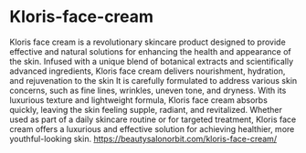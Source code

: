 # Kloris-face-cream
Kloris face cream is a revolutionary skincare product designed to provide effective and natural solutions for enhancing the health and appearance of the skin. Infused with a unique blend of botanical extracts and scientifically advanced ingredients, Kloris face cream delivers nourishment, hydration, and rejuvenation to the skin
It is carefully formulated to address various skin concerns, such as fine lines, wrinkles, uneven tone, and dryness.
With its luxurious texture and lightweight formula, Kloris face cream absorbs quickly, leaving the skin feeling supple, radiant, and revitalized.
Whether used as part of a daily skincare routine or for targeted treatment, Kloris face cream offers a luxurious and effective solution for achieving healthier, more youthful-looking skin.
https://beautysalonorbit.com/kloris-face-cream/
